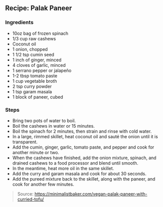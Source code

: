 ## Recipe: Palak Paneer


### Ingredients
 - 10oz bag of frozen spinach
 - 1/3 cup raw cashews
 - Coconut oil
 - 1 onion, chopped
 - 1 1/2 tsp cumin seed
 - 1 inch of ginger, minced
 - 4 cloves of garlic, minced
 - 1 serrano pepper or jalapeño
 - 1-2 tbsp tomato paste
 - 1 cup vegetable broth
 - 2 tsp curry powder
 - 1 tsp garam masala
 - 1 block of paneer, cubed

### Steps
 - Bring two pots of water to boil.
 - Boil the cashews in water or 15 minutes.
 - Boil the spinach for 2 minutes, then strain and rinse with cold water.
 - In a large, rimmed skillet, heat coconut oil and sauté the onion until it is transparent.
 - Add the cumin, ginger, garlic, tomato paste, and pepper and cook for another minute or two.
 - When the cashews have finished, add the onion mixture, spinach, and drained cashews to a food processor and blend until smooth.
 - In the meantime, heat more oil in the same skillet.
 - Add the curry and garam masala and cook for about 30 seconds.
 - Add the pureed mixture back to the skillet, along with the paneer, and cook for another few minutes.

> Source: https://minimalistbaker.com/vegan-palak-paneer-with-curried-tofu/